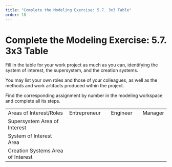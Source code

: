 ```yaml
---
title: "Complete the Modeling Exercise: 5.7. 3x3 Table"
order: 18
---
```


# Complete the Modeling Exercise: 5.7. 3x3 Table

Fill in the table for your work project as much as you can, identifying the system of interest, the supersystem, and the creation systems.

You may list your own roles and those of your colleagues, as well as the methods and work artifacts produced within the project.

Find the corresponding assignment by number in the modeling workspace and complete all its steps.

|  |  |  |  |  |  |
| --- | --- | --- | --- | --- | --- |
| Areas of Interest/Roles | Entrepreneur | | Engineer | | Manager |
| Supersystem Area of Interest |  |  | |  | |
| System of Interest Area |  |  | |  | |
| Creation Systems Area of Interest |  |  | |  | |